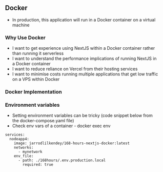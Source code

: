 ## Docker

-   In production, this application will run in a Docker container on a virtual machine

### Why Use Docker

-   I want to get experience using NextJS within a Docker container rather than running it serverless
-   I want to understand the performance implications of running NextJS in a Docker container
-   I want to reduce reliance on Vercel from their hosting services
-   I want to minimise costs running multiple applications that get low traffic on a VPS within Docker

### Docker Implementation

### Environment variables

-   Setting environment variables can be tricky (code snippet below from the docker-compose.yaml file)
-   Check env vars of a container - docker exec <container-id> env

```
services:
  nodeapp4:
    image: jarrodlilkendey/168-hours-nextjs-docker:latest
    networks:
      - mynetwork
    env_file:
      - path: ./168hours/.env.production.local
        required: true
```
